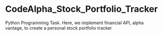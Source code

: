 # CodeAlpha_Stock_Portfolio_Tracker
Python Programming Task. Here, we implement financial API, alpha vantage, to create a personal stock portfolio tracker
